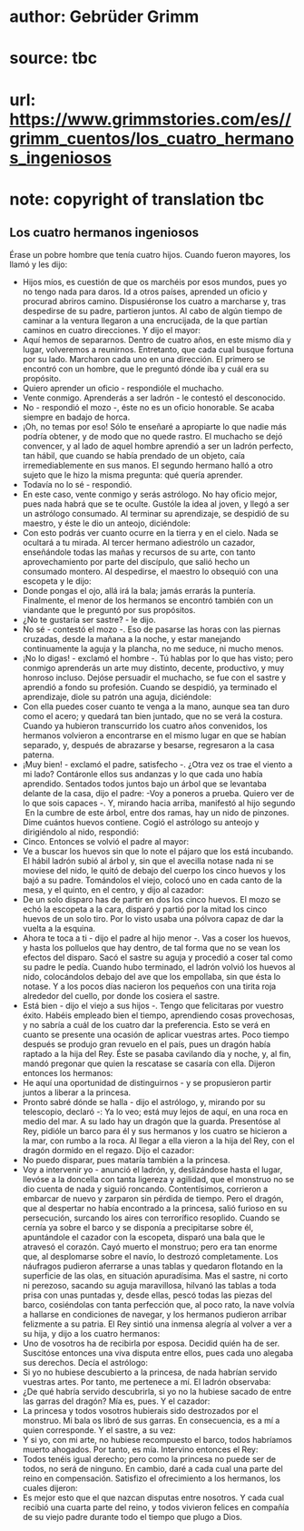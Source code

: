 # author: Gebrüder Grimm
# source: tbc
# url: https://www.grimmstories.com/es//grimm_cuentos/los_cuatro_hermanos_ingeniosos
# note: copyright of translation tbc

## Los cuatro hermanos ingeniosos 

Érase un pobre hombre que tenía cuatro hijos. Cuando fueron mayores, los
llamó y les dijo:
- Hijos míos, es cuestión de que os marchéis por esos mundos, pues yo no
tengo nada para daros. Id a otros países, aprended un oficio y procurad
abriros camino.
Dispusiéronse los cuatro a marcharse y, tras despedirse de su padre,
partieron juntos. Al cabo de algún tiempo de caminar a la ventura
llegaron a una encrucijada, de la que partían caminos en cuatro
direcciones. Y dijo el mayor:
- Aquí hemos de separarnos. Dentro de cuatro años, en este mismo día y
lugar, volveremos a reunirnos. Entretanto, que cada cual busque fortuna
por su lado.
Marcharon cada uno en una dirección. El primero se encontró con un
hombre, que le preguntó dónde iba y cuál era su propósito.
- Quiero aprender un oficio - respondióle el muchacho.
- Vente conmigo. Aprenderás a ser ladrón - le contestó el desconocido.
- No - respondió el mozo -, éste no es un oficio honorable. Se acaba
siempre en badajo de horca.
- ¡Oh, no temas por eso! Sólo te enseñaré a apropiarte lo que nadie más
podría obtener, y de modo que no quede rastro.
El muchacho se dejó convencer, y al lado de aquel hombre aprendió a ser
un ladrón perfecto, tan hábil, que cuando se había prendado de un
objeto, caía irremediablemente en sus manos.
El segundo hermano halló a otro sujeto que le hizo la misma pregunta:
qué quería aprender.
- Todavía no lo sé - respondió.
- En este caso, vente conmigo y serás astrólogo. No hay oficio mejor,
pues nada habrá que se te oculte.
Gustóle la idea al joven, y llegó a ser un astrólogo consumado. Al
terminar su aprendizaje, se despidió de su maestro, y éste le dio un
anteojo, diciéndole:
- Con esto podrás ver cuanto ocurre en la tierra y en el cielo. Nada se
ocultará a tu mirada.
Al tercer hermano adiestrólo un cazador, enseñándole todas las mañas y
recursos de su arte, con tanto aprovechamiento por parte del discípulo,
que salió hecho un consumado montero. Al despedirse, el maestro lo
obsequió con una escopeta y le dijo:
- Donde pongas el ojo, allá irá la bala; jamás errarás la puntería.
Finalmente, el menor de los hermanos se encontró también con un
viandante que le preguntó por sus propósitos.
- ¿No te gustaría ser sastre? - le dijo.
- No sé - contestó el mozo -. Eso de pasarse las horas con las piernas
cruzadas, desde la mañana a la noche, y estar manejando continuamente la
aguja y la plancha, no me seduce, ni mucho menos.
- ¡No lo digas! - exclamó el hombre -. Tú hablas por lo que has visto;
pero conmigo aprenderás un arte muy distinto, decente, productivo, y muy
honroso incluso.
Dejóse persuadir el muchacho, se fue con el sastre y aprendió a fondo su
profesión. Cuando se despidió, ya terminado el aprendizaje, diole su
patrón una aguja, diciéndole:
- Con ella puedes coser cuanto te venga a la mano, aunque sea tan duro
como el acero; y quedará tan bien juntado, que no se verá la costura.
Cuando ya hubieron transcurrido los cuatro años convenidos, los hermanos
volvieron a encontrarse en el mismo lugar en que se habían separado, y,
después de abrazarse y besarse, regresaron a la casa paterna.
- ¡Muy bien! - exclamó el padre, satisfecho -. ¿Otra vez os trae el
viento a mi lado?
Contáronle ellos sus andanzas y lo que cada uno había aprendido.
Sentados todos juntos bajo un árbol que se levantaba delante de la casa,
dijo el padre:
-Voy a poneros a prueba. Quiero ver de lo que sois capaces -. Y, mirando
hacia arriba, manifestó al hijo segundo ­ En la cumbre de este árbol,
entre dos ramas, hay un nido de pinzones. Dime cuántos huevos contiene.
Cogió el astrólogo su anteojo y dirigiéndolo al nido, respondió:
- Cinco.
Entonces se volvió el padre al mayor:
- Ve a buscar los huevos sin que lo note el pájaro que los está
incubando.
El hábil ladrón subió al árbol y, sin que el avecilla notase nada ni se
moviese del nido, le quitó de debajo del cuerpo los cinco huevos y los
bajó a su padre. Tomándolos el viejo, colocó uno en cada canto de la
mesa, y el quinto, en el centro, y dijo al cazador:
- De un solo disparo has de partir en dos los cinco huevos.
El mozo se echó la escopeta a la cara, disparó y partió por la mitad los
cinco huevos de un solo tiro. Por lo visto usaba una pólvora capaz de
dar la vuelta a la esquina.
- Ahora te toca a ti - dijo el padre al hijo menor -. Vas a coser los
huevos, y hasta los polluelos que hay dentro, de tal forma que no se
vean los efectos del disparo.
Sacó el sastre su aguja y procedió a coser tal como su padre le pedía.
Cuando hubo terminado, el ladrón volvió los huevos al nido, colocándolos
debajo del ave que los empollaba, sin que ésta lo notase. Y a los pocos
días nacieron los pequeños con una tirita roja alrededor del cuello, por
donde los cosiera el sastre.
- Está bien - dijo el viejo a sus hijos -. Tengo que felicitaras por
vuestro éxito. Habéis empleado bien el tiempo, aprendiendo cosas
provechosas, y no sabría a cuál de los cuatro dar la preferencia. Esto
se verá en cuanto se presente una ocasión de aplicar vuestras artes.
Poco tiempo después se produjo gran revuelo en el país, pues un dragón
había raptado a la hija del Rey. Éste se pasaba cavilando día y noche,
y, al fin, mandó pregonar que quien la rescatase se casaría con ella.
Dijeron entonces los hermanos:
- He aquí una oportunidad de distinguirnos - y se propusieron partir
juntos a liberar a la princesa.
- Pronto sabré dónde se halla - dijo el astrólogo, y, mirando por su
telescopio, declaró -: Ya lo veo; está muy lejos de aquí, en una roca en
medio del mar. A su lado hay un dragón que la guarda.
Presentóse al Rey, pidióle un barco para él y sus hermanos y los cuatro
se hicieron a la mar, con rumbo a la roca. Al llegar a ella vieron a la
hija del Rey, con el dragón dormido en el regazo. Dijo el cazador:
- No puedo disparar, pues mataría también a la princesa.
- Voy a intervenir yo - anunció el ladrón, y, deslizándose hasta el
lugar, llevóse a la doncella con tanta ligereza y agilidad, que el
monstruo no se dio cuenta de nada y siguió roncando. Contentísimos,
corrieron a embarcar de nuevo y zarparon sin pérdida de tiempo. Pero el
dragón, que al despertar no había encontrado a la princesa, salió
furioso en su persecución, surcando los aires con terrorífico resoplido.
Cuando se cernía ya sobre el barco y se disponía a precipitarse sobre
él, apuntándole el cazador con la escopeta, disparó una bala que le
atravesó el corazón. Cayó muerto el monstruo; pero era tan enorme que,
al desplomarse sobre el navío, lo destrozó completamente. Los náufragos
pudieron aferrarse a unas tablas y quedaron flotando en la superficie de
las olas, en situación apuradísima. Mas el sastre, ni corto ni perezoso,
sacando su aguja maravillosa, hilvanó las tablas a toda prisa con unas
puntadas y, desde ellas, pescó todas las piezas del barco, cosiéndolas
con tanta perfección que, al poco rato, la nave volvía a hallarse en
condiciones de navegar, y los hermanos pudieron arribar felizmente a su
patria.
El Rey sintió una inmensa alegría al volver a ver a su hija, y dijo a
los cuatro hermanos:
- Uno de vosotros ha de recibirla por esposa. Decidid quién ha de ser.
Suscitóse entonces una viva disputa entre ellos, pues cada uno alegaba
sus derechos. Decía el astrólogo:
- Si yo no hubiese descubierto a la princesa, de nada habrían servido
vuestras artes. Por tanto, me pertenece a mí.
El ladrón observaba:
- ¿De qué habría servido descubrirla, si yo no la hubiese sacado de
entre las garras del dragón? Mía es, pues.
Y el cazador:
- La princesa y todos vosotros hubierais sido destrozados por el
monstruo. Mi bala os libró de sus garras. En consecuencia, es a mí a
quien corresponde.
Y el sastre, a su vez:
- Y si yo, con mi arte, no hubiese recompuesto el barco, todos habríamos
muerto ahogados. Por tanto, es mía.
Intervino entonces el Rey:
- Todos tenéis igual derecho; pero como la princesa no puede ser de
todos, no será de ninguno. En cambio, daré a cada cual una parte del
reino en compensación.
Satisfizo el ofrecimiento a los hermanos, los cuales dijeron:
- Es mejor esto que el que nazcan disputas entre nosotros.
Y cada cual recibió una cuarta parte del reino, y todos vivieron felices
en compañía de su viejo padre durante todo el tiempo que plugo a Dios.
